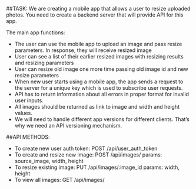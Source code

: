 ##TASK:
We are creating a mobile app that allows a user to resize uploaded photos. You need to create a backend server that will provide API for this app.

The main app functions:

* The user can use the mobile app to upload an image and pass resize parameters. In response, they will receive resized image
* User can see a list of their earlier resized images with resizing results and resizing parameters
* User can resize old image one more time passing old image id and new resize parameters
* When new user starts using a mobile app, the app sends a request to the server for a unique key which is used to subscribe user requests.
* API has to return information about all errors in proper format for invalid user inputs.
* All images should be returned as link to image and width and height values.
* We will need to handle different app versions for different clients. That’s why we need an API versioning mechanism.



##API METHODS:
* To create new user auth token: POST /api/user_auth_token
* To create and resize new image: POST /api/images/
	params: source_image, width, height
* To resize existing image: PUT /api/images/:image_id
	params: width, height
* To view all images: GET /api/images/